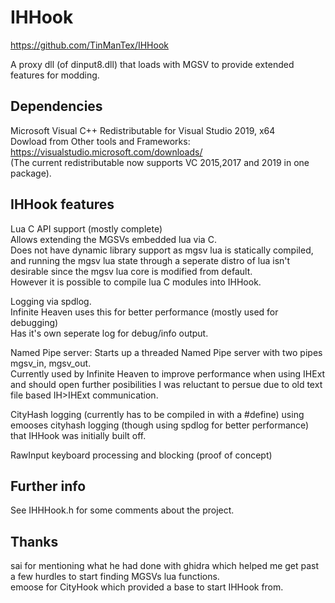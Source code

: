 # IHHook 
https://github.com/TinManTex/IHHook

A proxy dll (of dinput8.dll) that loads with MGSV to provide extended features for modding.

## Dependencies
Microsoft Visual C++ Redistributable for Visual Studio 2019, x64  
Dowload from Other tools and Frameworks:  
https://visualstudio.microsoft.com/downloads/  
(The current redistributable now supports VC 2015,2017 and 2019 in one package).  

## IHHook features
Lua C API support (mostly complete)  
Allows extending the MGSVs embedded lua via C.  
Does not have dynamic library support as mgsv lua is statically compiled, and running the mgsv lua state through a seperate distro of lua isn't desirable since the mgsv lua core is modified from default.  
However it is possible to compile lua C modules into IHHook.  


Logging via spdlog.  
Infinite Heaven uses this for better performance (mostly used for debugging)  
Has it's own seperate log for debug/info output.  


Named Pipe server: Starts up a threaded Named Pipe server with two pipes mgsv_in, mgsv_out.  
Currently used by Infinite Heaven to improve performance when using IHExt and should open further posibilities I was reluctant to persue due to old text file based IH>IHExt communication.  


CityHash logging (currently has to be compiled in with a #define) using emooses cityhash logging (though using spdlog for better performance) that IHHook was initially built off.  


RawInput keyboard processing and blocking (proof of concept)  

## Further info
See IHHHook.h for some comments about the project.

## Thanks
sai for mentioning what he had done with ghidra which helped me get past a few hurdles to start finding MGSVs lua functions.  
emoose for CityHook which provided a base to start IHHook from.